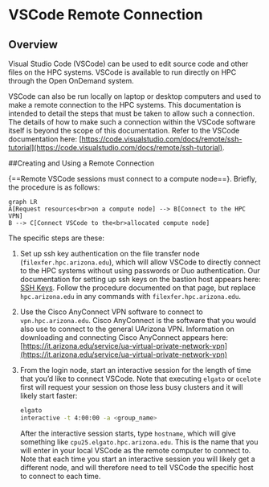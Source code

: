 # VSCode Remote Connection


## Overview 

Visual Studio Code (VSCode) can be used to edit source code and other files on the HPC systems.  VSCode is available to run directly on HPC through the Open OnDemand system. 

VSCode can also be run locally on laptop or desktop computers and used to make a remote connection to the HPC systems.  This documentation is intended to detail the steps that must be taken to allow such a connection.  The details of how to make such a connection within the VSCode software itself is beyond the scope of this documentation. Refer to the VSCode documentation here: [https://code.visualstudio.com/docs/remote/ssh-tutorial](https://code.visualstudio.com/docs/remote/ssh-tutorial).  

##Creating and Using a Remote Connection

{==Remote VSCode sessions must connect to a compute node==}.  Briefly, the procedure is as follows:

```mermaid
graph LR
A[Request resources<br>on a compute node] --> B[Connect to the HPC VPN]
B --> C[Connect VSCode to the<br>allocated compute node]
```

The specific steps are these:

1. Set up ssh key authentication on the file transfer node (```filexfer.hpc.arizona.edu```), which will allow VSCode to directly connect to the HPC systems without using passwords or Duo authentication.  Our documentation for setting up ssh keys on the bastion host appears here: [SSH Keys](/registration_and_access/system_access/#ssh-keys).  Follow the procedure documented on that page, but replace ```hpc.arizona.edu``` in any commands with ```filexfer.hpc.arizona.edu```.

2. Use the Cisco AnyConnect VPN software to connect to ```vpn.hpc.arizona.edu```.  Cisco AnyConnect is the software that you would also use to connect to the general UArizona VPN.  Information on downloading and connecting Cisco AnyConnect appears here: [https://it.arizona.edu/service/ua-virtual-private-network-vpn](https://it.arizona.edu/service/ua-virtual-private-network-vpn)
 
3. From the login node, start an interactive session for the length of time that you’d like to connect VSCode. Note that executing ```elgato``` or ```ocelote``` first will request your session on those less busy clusters and it will likely start faster:
 
    ```bash
    elgato
    interactive -t 4:00:00 -a <group_name>
    ```
    
    After the interactive session starts, type ```hostname```, which will give something like ```cpu25.elgato.hpc.arizona.edu```. This is the name that you will enter in your local VSCode as the remote computer to connect to. Note that each time you start an interactive session you will likely get a different node, and will therefore need to tell VSCode the specific host to connect to each time.
